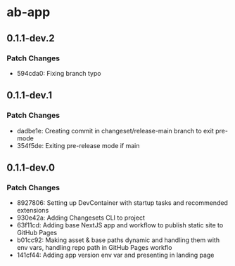 # ab-app

## 0.1.1-dev.2

### Patch Changes

- 594cda0: Fixing branch typo

## 0.1.1-dev.1

### Patch Changes

- dadbe1e: Creating commit in changeset/release-main branch to exit pre-mode
- 354f5de: Exiting pre-release mode if main

## 0.1.1-dev.0

### Patch Changes

- 8927806: Setting up DevContainer with startup tasks and recommended extensions
- 930e42a: Adding Changesets CLI to project
- 63f11cd: Adding base NextJS app and workflow to publish static site to GitHub Pages
- b01cc92: Making asset & base paths dynamic and handling them with env vars, handling repo path in GitHub Pages workflo
- 141cf44: Adding app version env var and presenting in landing page
